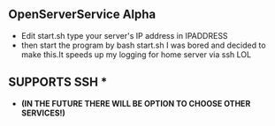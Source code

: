 ## OpenServerService Alpha

- Edit start.sh type your server's IP address in IPADDRESS
- then start the program by bash start.sh
I was bored and decided to make this.It speeds up my logging for home server via ssh LOL


## SUPPORTS SSH *
- **(IN THE FUTURE THERE WILL BE OPTION TO CHOOSE OTHER SERVICES!)**
